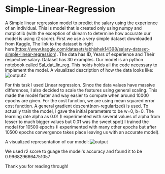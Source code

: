 # Simple-Linear-Regression
A Simple linear regression model to predict the salary using the experience of an individual.
This is model that is created only using numpy and matplotlib (with the exception of sklearn to determine how accurate our model is using r2 score). First we use a very simple dataset downloaded from Kaggle, The link to the dataset is right here(https://www.kaggle.com/datasets/abhishek14398/salary-dataset-simple-linear-regression). The data has ID, Years of experience and Their respective salary. Dataset has 30 examples. Our model is an python notebook called Sal_dat_lin_reg. This holds holds all the code necessary to implement the model.
A visualized description of how the data looks like:
![output2](https://github.com/user-attachments/assets/3f268688-0c61-425c-ad7e-15f8dc368368)

For this task I used Linear regression. Since the data values have massive differences, I also decided to scale the features using general scaling. This made the model faster and way easier to compute when around 10000 epochs are given.
For the cost function, we are using mean squared error cost function.
A general gradient descent(non-regularized) is used. 
To actually train the model, I gave the initial parameters to be w=0, b=0. The learning rate alpha as 0.01 (I experimented with several values of alpha from lesser to much bigger values but 0.01 was the sweet spot)
I trained the model for 10500 epochs (I experimented with many other epochs but after 10500 epochs convergence takes place leaving us with an accurate model).

A visualized representation of our model:
![output](https://github.com/user-attachments/assets/ccab434d-27cf-4d10-bb33-485629d50a59)

We used r2 score to guage the model's accuracy and found it to be 0.9968296864751057

Thank you for reading through!
